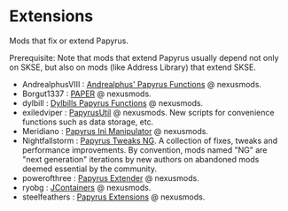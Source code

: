 # Extensions

Mods that fix or extend Papyrus.

Prerequisite:
Note that mods that extend Papyrus usually depend not only on SKSE,
but also on mods (like Address Library) that extend SKSE.

- AndrealphusVIII : [Andrealphus' Papyrus Functions](https://www.nexusmods.com/skyrimspecialedition/mods/85252) @ nexusmods.
- Borgut1337 : [PAPER](https://www.nexusmods.com/skyrimspecialedition/mods/73849) @ nexusmods.
- dylbill : [Dylbills Papyrus Functions](https://www.nexusmods.com/skyrimspecialedition/mods/65410) @ nexusmods.
- exiledviper : [PapyrusUtil](https://www.nexusmods.com/skyrimspecialedition/mods/13048) @ nexusmods. New scripts for convenience functions such as data storage, etc.
- Meridiano : [Papyrus Ini Manipulator](https://www.nexusmods.com/skyrimspecialedition/mods/65634) @ nexusmods.
- Nightfallstorm : [Papyrus Tweaks NG](https://www.nexusmods.com/skyrimspecialedition/mods/77779). A collection of fixes, tweaks and performance improvements. By convention, mods named "NG" are "next generation" iterations by new authors on abandoned mods deemed essential by the community.
- powerofthree : [Papyrus Extender](https://www.nexusmods.com/skyrimspecialedition/mods/22854) @ nexusmods.
- ryobg : [JContainers](https://www.nexusmods.com/skyrimspecialedition/mods/16495) @ nexusmods.
- steelfeathers : [Papyrus Extensions](https://www.nexusmods.com/skyrimspecialedition/mods/154540) @ nexusmods.









